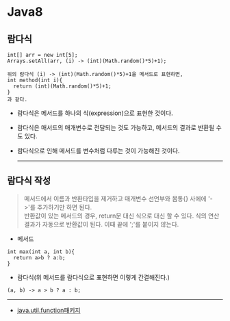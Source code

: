 # Java8

## 람다식

```
int[] arr = new int[5];
Arrays.setAll(arr, (i) -> (int)(Math.random()*5)+1);

위의 람다식 (i) -> (int)(Math.random()*5)+1을 메서드로 표현하면,
int method(int i){
  return (int)(Math.random()*5)+1;
}
과 같다.
```
* 람다식은 메서드를 하나의 식(expression)으로 표현한 것이다.  
* 람다식은 매서드의 매개변수로 전달되는 것도 가능하고, 메서드의 결과로 반환될 수도 있다.
* 람다식으로 인해 메서드를 변수처럼 다루는 것이 가능해진 것이다.
 
  * * *
  


## 람다식 작성
> 메서드에서 이름과 반환타입을 제거하고 매개변수 선언부와 몸통{} 사에에 '->'를 추가하기만 하면 된다.  
> 반환값이 있는 메서드의 경우, return문 대신 식으로 대신 할 수 있다. 식의 연산결과가 자동으로 반환값이 된다. 이때 끝에 ';'를 붙이지 않는다.

* 메서드
```
int max(int a, int b){
  return a>b ? a:b;
}
```
  
* 람다식(위 메서드를 람다식으로 표현하면 이렇게 간결해진다.)
```
(a, b) -> a > b ? a : b;
```


  * * *


* [java.util.function패키지][functionpackage]

[functionpackage]:https://github.com/setge/java8/blob/master/src/main/java/md/java.utilfunction%ED%8C%A8%ED%82%A4%EC%A7%80.md


  
